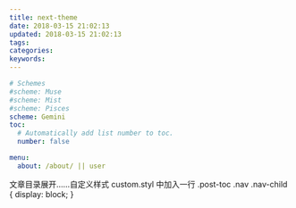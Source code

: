 ```yaml
---
title: next-theme
date: 2018-03-15 21:02:13
updated: 2018-03-15 21:02:13
tags:
categories:
keywords:
---
```


```yml
# Schemes
#scheme: Muse
#scheme: Mist
#scheme: Pisces
scheme: Gemini
toc:
  # Automatically add list number to toc.
  number: false

menu:
  about: /about/ || user
```

文章目录展开……自定义样式 custom.styl 中加入一行
.post-toc .nav .nav-child { display: block; }